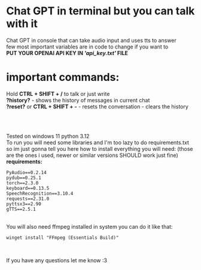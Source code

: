 # Chat GPT in terminal but you can talk with it
 Chat GPT in console that can take audio input and uses tts to answer
<br />
few most important variables are in code to change if you want to
<br />
**PUT YOUR OPENAI API KEY IN _'api_key.txt'_ FILE**

# important commands:
Hold **CTRL + SHIFT + /** to talk or just write
<br />
**?history?** - shows the history of messages in current chat
<br />
**?reset?** or **CTRL + SHIFT + -** - resets the conversation - clears the history

<br />
<br />

Tested on windows 11 python 3.12 
<br />
To run you will need some libraries and I'm too lazy to do requirements.txt so im just gonna tell you here how to install everything you will need:
(those are the ones i used, newer or similar versions SHOULD work just fine)
<br>
<b>requirements:</b>
```
PyAudio==0.2.14
pydub==0.25.1
torch==2.3.0
keyboard==0.13.5
SpeechRecognition==3.10.4
requests==2.31.0
pyttsx3==2.90
gTTS==2.5.1
```
<br />
You will also need ffmpeg installed in system
you can do it like that:

```
winget install "FFmpeg (Essentials Build)"
```

<br />

If you have any questions let me know :3
